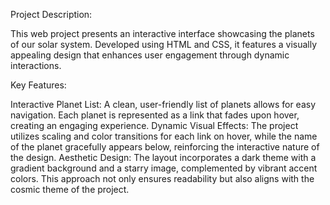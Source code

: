 Project Description:

This web project presents an interactive interface showcasing the planets of our solar system. Developed using HTML and CSS, it features a visually appealing design that enhances user engagement through dynamic interactions.

Key Features:

Interactive Planet List: A clean, user-friendly list of planets allows for easy navigation. Each planet is represented as a link that fades upon hover, creating an engaging experience.
Dynamic Visual Effects: The project utilizes scaling and color transitions for each link on hover, while the name of the planet gracefully appears below, reinforcing the interactive nature of the design.
Aesthetic Design: The layout incorporates a dark theme with a gradient background and a starry image, complemented by vibrant accent colors. This approach not only ensures readability but also aligns with the cosmic theme of the project.
